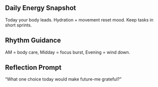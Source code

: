 ## Daily Energy Snapshot
Today your body leads. Hydration + movement reset mood. Keep tasks in short sprints.

## Rhythm Guidance
AM = body care, Midday = focus burst, Evening = wind down.

## Reflection Prompt
“What one choice today would make future-me grateful?”
